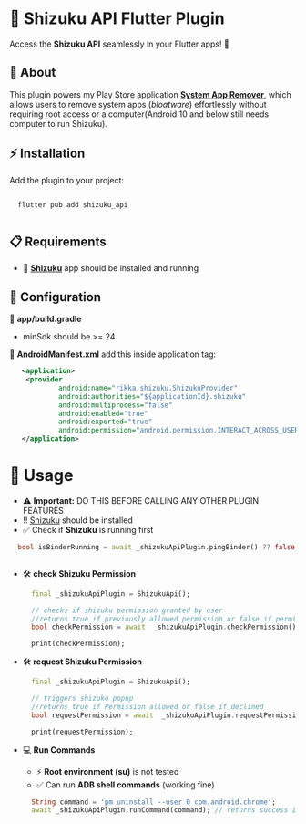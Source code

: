 # 🔌 Shizuku API Flutter Plugin  

Access the **Shizuku API** seamlessly in your Flutter apps! 🚀  


## 🌟 About  
This plugin powers my Play Store application [**System App Remover**](https://play.google.com/store/apps/details?id=com.santhoshDsubramani.systemappremover), which allows users to remove system apps (*bloatware*) effortlessly without requiring root access or a computer(Android 10 and below still needs computer to run Shizuku).


## ⚡ Installation  
Add the plugin to your project:  
```
  
  flutter pub add shizuku_api
  
  ```

## 📋 Requirements
- 📱 [**Shizuku**](https://shizuku.rikka.app/) app should be installed and running

## 🔧 Configuration
📝 **app/build.gradle**
  - minSdk should be >= 24

📝 **AndroidManifest.xml** add this inside application tag:

``` xml
   <application>
    <provider
            android:name="rikka.shizuku.ShizukuProvider"
            android:authorities="${applicationId}.shizuku"
            android:multiprocess="false"
            android:enabled="true"
            android:exported="true"
            android:permission="android.permission.INTERACT_ACROSS_USERS_FULL" />
   </application>
   ```
# 🚀 Usage

- ⚠️ **Important:** DO THIS BEFORE CALLING ANY OTHER PLUGIN FEATURES
- !! [Shizuku](https://shizuku.rikka.app/) should be installed
- ✅ Check if **Shizuku** is running first

``` dart
  bool isBinderRunning = await _shizukuApiPlugin.pingBinder() ?? false; // tries to ping shizuku
  
  ```

- 🛠️ **check Shizuku Permission**
  
  ``` dart
    final _shizukuApiPlugin = ShizukuApi();

    // checks if shizuku permission granted by user
    //returns true if previously allowed permission or false if permission declined /never requested
    bool checkPermission = await  _shizukuApiPlugin.checkPermission();

    print(checkPermission);
  
    ```
- 🛠️ **request Shizuku Permission**

  ``` dart
    final _shizukuApiPlugin = ShizukuApi();
  
    // triggers shizuku popup
    //returns true if Permission allowed or false if declined
    bool requestPermission = await  _shizukuApiPlugin.requestPermission(); 
  
    print(requestPermission);
  
    ```  
- 💻 **Run Commands**
  - ⚡ **Root environment (su)** is not tested
  - ✅ Can run **ADB shell commands** (working fine)
    
  ``` dart
    String command = 'pm uninstall --user 0 com.android.chrome';
    await _shizukuApiPlugin.runCommand(command); // returns success if Uninstalled system app / Failure if failed
    ```

